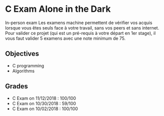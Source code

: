 # C Exam Alone in the Dark
In-person exam Les examens machine permettent de vérifier vos acquis lorsque vous êtes seuls face à votre travail, sans vos peers et sans internet. Pour valider ce projet (qui est un pré-requis à votre départ en 1er stage), il vous faut valider 5 examens avec une note minimum de 75.

## Objectives

- C programming
- Algorithms

## Grades

* C Exam on 11/12/2018 : 100/100
* C Exam on 10/30/2018 : 59/100
* C Exam on 10/02/2018 : 100/100 
